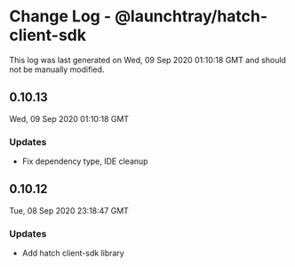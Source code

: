 # Change Log - @launchtray/hatch-client-sdk

This log was last generated on Wed, 09 Sep 2020 01:10:18 GMT and should not be manually modified.

## 0.10.13
Wed, 09 Sep 2020 01:10:18 GMT

### Updates

- Fix dependency type, IDE cleanup

## 0.10.12
Tue, 08 Sep 2020 23:18:47 GMT

### Updates

- Add hatch client-sdk library

